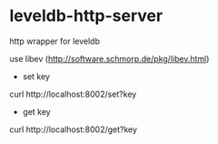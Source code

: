 leveldb-http-server
==========

http wrapper for leveldb

use libev (http://software.schmorp.de/pkg/libev.html)

- set key

curl http://localhost:8002/set?key

- get key

curl http://localhost:8002/get?key

